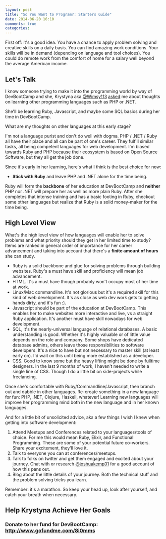 ```yaml
---
layout: post
title: "So You Want to Program?: Starters Guide"
date: 2014-06-20 16:10
comments: true
categories: 
---
```


First off: it's a good idea.  You have a chance to apply problem solving and creative skills on a daily basis.  You can find amazing work conditions.  Your skills will be in demand (depending on language and tool choices). You could do remote work from the comfort of home for a salary well beyond the average American income.

## Let's Talk

I know someone trying to make it into the programming world by way of DevBootCamp and she, Krystyna aka [@Wimsy113](https://twitter.com/wimsy113) [asked](https://twitter.com/Wimsy113/status/480031337160511488) me about thoughts on learning other programming languages such as PHP or .NET.

She'll be learning Ruby, Javascript, and maybe some SQL basics during her time in DevBootCamp.

What are my thoughts on other languages at this early stage?

I'm not a language purist and don't do well with dogma.  PHP / .NET / Ruby all have their place and all can be part of one's career. They fulfill similar tasks, all being competent languages for web development.  I'm biased towards Ruby and PHP because their ecosystem is based on Open Source Software, but they all get the job done.

Since it's early in her learning, here's what I think is the best choice for now:


- **Stick with Ruby** and leave PHP and .NET alone for the time being.

Ruby will form the **backbone** of her education at DevBootCamp and **neither** PHP nor .NET will prepare her as well as more plain Ruby.  After she completes that intense training and has a basic footing in Ruby, checkout some other languages but realize that Ruby is a solid money-maker for the time being.

## High Level View

What's the high level view of how languages will enable her to solve problems and what priority should they get in her limited time to study? Items are ranked in general order of importance for her career advancement and taking into account that there's a **finite amount of hours** she can study.

- Ruby is a solid backbone and glue for solving problems through building websites. Ruby's a must have skill and proficiency will mean job advancement.
- HTML. It's a must have though probably won't occupy most of her time at work.
- Linux/Mac commandline. It's not glorious but it's a required skill for this kind of web development.  It's as close as web dev work gets to getting hands dirty, and it's fun :).
- Javascript should be part of the education at DevBootCamp.  This enables her to make websites more interactive and live, vs a straight Ruby application. It's another must have skill nowadays for web development.
- SQL, it's the nearly-universal language of relational databases.  A basic understanding is good.  Whether it's highly valuable or of little value depends on the role and company.  Some shops have dedicated database admins, others leave those responsibilities to software developers. It's a nice to have but not necessary to master skill (at least early on). I'd wait on this until being more established as a developer.
- CSS. Good to know some but the heavy lifting might be done by fulltime designers. In the last 9 months of work, I haven't needed to write a single line of CSS.  Though I do a little bit on side-projects while freelancing.

Once she's comfortable with Ruby/Commandline/Javascript, then branch out and dabble in other languages.  Re-create something in a new language for fun: PHP, .NET, Clojure, Haskell, whatever!  Learning new languages will improve her programming mind both in the new language and in her known languages.

And for a little bit of unsolicited advice, aka a few things I wish I knew when getting into software development:

1. Attend Meetups and Conferences related to your languages/tools of choice. For me this would mean Ruby, Elixir, and Functional Programming. These are some of your potential future co-workers. Share your excitement, they'll love it.
2. Talk to everyone you can at conferences/meetups.
3. Talk to folks on twitter and get them engaged and excited about your journey.  Chat with or research [@joshuakemp01](https://twitter.com/joshuakemp01) for a good account of how this pans out.
4. Blog about the little details of your journey. Both the technical stuff and the problem solving tricks you learn.

Remember: it's a marathon.  So keep your head up, look after yourself, and catch your breath when necessary.

## Help Krystyna Achieve Her Goals
### Donate to her fund for DevBootCamp: http://www.gofundme.com/8i0mms
